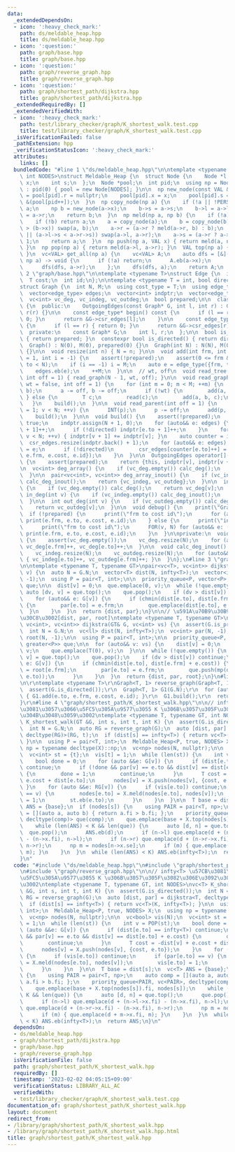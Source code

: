 ```yaml
---
data:
  _extendedDependsOn:
  - icon: ':heavy_check_mark:'
    path: ds/meldable_heap.hpp
    title: ds/meldable_heap.hpp
  - icon: ':question:'
    path: graph/base.hpp
    title: graph/base.hpp
  - icon: ':question:'
    path: graph/reverse_graph.hpp
    title: graph/reverse_graph.hpp
  - icon: ':question:'
    path: graph/shortest_path/dijkstra.hpp
    title: graph/shortest_path/dijkstra.hpp
  _extendedRequiredBy: []
  _extendedVerifiedWith:
  - icon: ':heavy_check_mark:'
    path: test/library_checker/graph/K_shortest_walk.test.cpp
    title: test/library_checker/graph/K_shortest_walk.test.cpp
  _isVerificationFailed: false
  _pathExtension: hpp
  _verificationStatusIcon: ':heavy_check_mark:'
  attributes:
    links: []
  bundledCode: "#line 1 \"ds/meldable_heap.hpp\"\n\ntemplate <typename VAL, bool PERSISTENT,\
    \ int NODES>\nstruct Meldable_Heap {\n  struct Node {\n    Node *l, *r;\n    VAL\
    \ x;\n    int s;\n  };\n  Node *pool;\n  int pid;\n  using np = Node *;\n\n  Meldable_Heap()\
    \ : pid(0) { pool = new Node[NODES]; }\n\n  np new_node(const VAL &x) {\n    pool[pid].l\
    \ = pool[pid].r = nullptr;\n    pool[pid].x = x;\n    pool[pid].s = 1;\n    return\
    \ &(pool[pid++]);\n  }\n  np copy_node(np a) {\n    if (!a || !PERSISTENT) return\
    \ a;\n    np b = new_node(a->x);\n    b->s = a->s;\n    b->l = a->l;\n    b->r\
    \ = a->r;\n    return b;\n  }\n  np meld(np a, np b) {\n    if (!a) return b;\n\
    \    if (!b) return a;\n    a = copy_node(a);\n    b = copy_node(b);\n    if ((a->x)\
    \ > (b->x)) swap(a, b);\n    a->r = (a->r ? meld(a->r, b) : b);\n    if (!(a->l)\
    \ || (a->l->s < a->r->s)) swap(a->l, a->r);\n    a->s = (a->r ? a->r->s : 0) +\
    \ 1;\n    return a;\n  }\n  np push(np a, VAL x) { return meld(a, new_node(x));\
    \ }\n  np pop(np a) { return meld(a->l, a->r); }\n  VAL top(np a) { return a->x;\
    \ }\n  vc<VAL> get_all(np a) {\n    vc<VAL> A;\n    auto dfs = [&](auto &dfs,\
    \ np a) -> void {\n      if (!a) return;\n      A.eb(a->x);\n      dfs(dfs, a->l);\n\
    \      dfs(dfs, a->r);\n    };\n    dfs(dfs, a);\n    return A;\n  }\n};\n#line\
    \ 2 \"graph/base.hpp\"\n\ntemplate <typename T>\nstruct Edge {\n  int frm, to;\n\
    \  T cost;\n  int id;\n};\n\ntemplate <typename T = int, bool directed = false>\n\
    struct Graph {\n  int N, M;\n  using cost_type = T;\n  using edge_type = Edge<T>;\n\
    \  vector<edge_type> edges;\n  vector<int> indptr;\n  vector<edge_type> csr_edges;\n\
    \  vc<int> vc_deg, vc_indeg, vc_outdeg;\n  bool prepared;\n\n  class OutgoingEdges\
    \ {\n  public:\n    OutgoingEdges(const Graph* G, int l, int r) : G(G), l(l),\
    \ r(r) {}\n\n    const edge_type* begin() const {\n      if (l == r) { return\
    \ 0; }\n      return &G->csr_edges[l];\n    }\n\n    const edge_type* end() const\
    \ {\n      if (l == r) { return 0; }\n      return &G->csr_edges[r];\n    }\n\n\
    \  private:\n    const Graph* G;\n    int l, r;\n  };\n\n  bool is_prepared()\
    \ { return prepared; }\n  constexpr bool is_directed() { return directed; }\n\n\
    \  Graph() : N(0), M(0), prepared(0) {}\n  Graph(int N) : N(N), M(0), prepared(0)\
    \ {}\n\n  void resize(int n) { N = n; }\n\n  void add(int frm, int to, T cost\
    \ = 1, int i = -1) {\n    assert(!prepared);\n    assert(0 <= frm && 0 <= to &&\
    \ to < N);\n    if (i == -1) i = M;\n    auto e = edge_type({frm, to, cost, i});\n\
    \    edges.eb(e);\n    ++M;\n  }\n\n  // wt, off\n  void read_tree(bool wt = false,\
    \ int off = 1) { read_graph(N - 1, wt, off); }\n\n  void read_graph(int M, bool\
    \ wt = false, int off = 1) {\n    for (int m = 0; m < M; ++m) {\n      INT(a,\
    \ b);\n      a -= off, b -= off;\n      if (!wt) {\n        add(a, b);\n     \
    \ } else {\n        T c;\n        read(c);\n        add(a, b, c);\n      }\n \
    \   }\n    build();\n  }\n\n  void read_parent(int off = 1) {\n    for (int v\
    \ = 1; v < N; ++v) {\n      INT(p);\n      p -= off;\n      add(p, v);\n    }\n\
    \    build();\n  }\n\n  void build() {\n    assert(!prepared);\n    prepared =\
    \ true;\n    indptr.assign(N + 1, 0);\n    for (auto&& e: edges) {\n      indptr[e.frm\
    \ + 1]++;\n      if (!directed) indptr[e.to + 1]++;\n    }\n    for (int v = 0;\
    \ v < N; ++v) { indptr[v + 1] += indptr[v]; }\n    auto counter = indptr;\n  \
    \  csr_edges.resize(indptr.back() + 1);\n    for (auto&& e: edges) {\n      csr_edges[counter[e.frm]++]\
    \ = e;\n      if (!directed)\n        csr_edges[counter[e.to]++] = edge_type({e.to,\
    \ e.frm, e.cost, e.id});\n    }\n  }\n\n  OutgoingEdges operator[](int v) const\
    \ {\n    assert(prepared);\n    return {this, indptr[v], indptr[v + 1]};\n  }\n\
    \n  vc<int> deg_array() {\n    if (vc_deg.empty()) calc_deg();\n    return vc_deg;\n\
    \  }\n\n  pair<vc<int>, vc<int>> deg_array_inout() {\n    if (vc_indeg.empty())\
    \ calc_deg_inout();\n    return {vc_indeg, vc_outdeg};\n  }\n\n  int deg(int v)\
    \ {\n    if (vc_deg.empty()) calc_deg();\n    return vc_deg[v];\n  }\n\n  int\
    \ in_deg(int v) {\n    if (vc_indeg.empty()) calc_deg_inout();\n    return vc_indeg[v];\n\
    \  }\n\n  int out_deg(int v) {\n    if (vc_outdeg.empty()) calc_deg_inout();\n\
    \    return vc_outdeg[v];\n  }\n\n  void debug() {\n    print(\"Graph\");\n  \
    \  if (!prepared) {\n      print(\"frm to cost id\");\n      for (auto&& e: edges)\
    \ print(e.frm, e.to, e.cost, e.id);\n    } else {\n      print(\"indptr\", indptr);\n\
    \      print(\"frm to cost id\");\n      FOR(v, N) for (auto&& e: (*this)[v])\
    \ print(e.frm, e.to, e.cost, e.id);\n    }\n  }\n\nprivate:\n  void calc_deg()\
    \ {\n    assert(vc_deg.empty());\n    vc_deg.resize(N);\n    for (auto&& e: edges)\
    \ vc_deg[e.frm]++, vc_deg[e.to]++;\n  }\n\n  void calc_deg_inout() {\n    assert(vc_indeg.empty());\n\
    \    vc_indeg.resize(N);\n    vc_outdeg.resize(N);\n    for (auto&& e: edges)\
    \ { vc_indeg[e.to]++, vc_outdeg[e.frm]++; }\n  }\n};\n#line 3 \"graph/shortest_path/dijkstra.hpp\"\
    \n\ntemplate <typename T, typename GT>\npair<vc<T>, vc<int>> dijkstra(GT& G, int\
    \ v) {\n  auto N = G.N;\n  vector<T> dist(N, infty<T>);\n  vector<int> par(N,\
    \ -1);\n  using P = pair<T, int>;\n\n  priority_queue<P, vector<P>, greater<P>>\
    \ que;\n\n  dist[v] = 0;\n  que.emplace(0, v);\n  while (!que.empty()) {\n   \
    \ auto [dv, v] = que.top();\n    que.pop();\n    if (dv > dist[v]) continue;\n\
    \    for (auto&& e: G[v]) {\n      if (chmin(dist[e.to], dist[e.frm] + e.cost))\
    \ {\n        par[e.to] = e.frm;\n        que.emplace(dist[e.to], e.to);\n    \
    \  }\n    }\n  }\n  return {dist, par};\n}\n\n// \u591A\u70B9\u30B9\u30BF\u30FC\
    \u30C8\u3002[dist, par, root]\ntemplate <typename T, typename GT>\ntuple<vc<T>,\
    \ vc<int>, vc<int>> dijkstra(GT& G, vc<int> vs) {\n  assert(G.is_prepared());\n\
    \  int N = G.N;\n  vc<ll> dist(N, infty<T>);\n  vc<int> par(N, -1);\n  vc<int>\
    \ root(N, -1);\n\n  using P = pair<T, int>;\n\n  priority_queue<P, vector<P>,\
    \ greater<P>> que;\n\n  for (auto&& v: vs) {\n    dist[v] = 0;\n    root[v] =\
    \ v;\n    que.emplace(T(0), v);\n  }\n\n  while (!que.empty()) {\n    auto [dv,\
    \ v] = que.top();\n    que.pop();\n    if (dv > dist[v]) continue;\n    for (auto&&\
    \ e: G[v]) {\n      if (chmin(dist[e.to], dist[e.frm] + e.cost)) {\n        root[e.to]\
    \ = root[e.frm];\n        par[e.to] = e.frm;\n        que.push(mp(dist[e.to],\
    \ e.to));\n      }\n    }\n  }\n  return {dist, par, root};\n}\n#line 2 \"graph/reverse_graph.hpp\"\
    \n\r\ntemplate <typename T>\r\nGraph<T, 1> reverse_graph(Graph<T, 1>& G) {\r\n\
    \  assert(G.is_directed());\r\n  Graph<T, 1> G1(G.N);\r\n  for (auto&& e: G.edges)\
    \ { G1.add(e.to, e.frm, e.cost, e.id); }\r\n  G1.build();\r\n  return G1;\r\n\
    }\r\n#line 4 \"graph/shortest_path/K_shortest_walk.hpp\"\n\n// infty<T> \u57CB\
    \u3081\u3057\u3066\u5FC5\u305A\u9577\u3055 K \u306B\u3057\u305F\u3082\u306E\u3092\
    \u304B\u3048\u3059\u3002\ntemplate <typename T, typename GT, int NODES>\nvc<T>\
    \ K_shortest_walk(GT &G, int s, int t, int K) {\n  assert(G.is_directed());\n\
    \  int N = G.N;\n  auto RG = reverse_graph(G);\n  auto [dist, par] = dijkstra<T,\
    \ decltype(RG)>(RG, t);\n  if (dist[s] == infty<T>) { return vc<T>(K, infty<T>);\
    \ }\n\n  using P = pair<T, int>;\n  Meldable_Heap<P, true, NODES> X;\n  using\
    \ np = typename decltype(X)::np;\n  vc<np> nodes(N, nullptr);\n\n  vc<bool> vis(N);\n\
    \  vc<int> st = {t};\n  vis[t] = 1;\n  while (len(st)) {\n    int v = POP(st);\n\
    \    bool done = 0;\n    for (auto &&e: G[v]) {\n      if (dist[e.to] == infty<T>)\
    \ continue;\n      if (!done && par[v] == e.to && dist[v] == dist[e.to] + e.cost)\
    \ {\n        done = 1;\n        continue;\n      }\n      T cost = -dist[v] +\
    \ e.cost + dist[e.to];\n      nodes[v] = X.push(nodes[v], {cost, e.to});\n   \
    \ }\n    for (auto &&e: RG[v]) {\n      if (vis[e.to]) continue;\n      if (par[e.to]\
    \ == v) {\n        nodes[e.to] = X.meld(nodes[e.to], nodes[v]);\n        vis[e.to]\
    \ = 1;\n        st.eb(e.to);\n      }\n    }\n  }\n\n  T base = dist[s];\n  vc<T>\
    \ ANS = {base};\n  if (nodes[s]) {\n    using PAIR = pair<T, np>;\n    auto comp\
    \ = [](auto a, auto b) { return a.fi > b.fi; };\n    priority_queue<PAIR, vc<PAIR>,\
    \ decltype(comp)> que(comp);\n    que.emplace(base + X.top(nodes[s]).fi, nodes[s]);\n\
    \    while (len(ANS) < K && len(que)) {\n      auto [d, n] = que.top();\n    \
    \  que.pop();\n      ANS.eb(d);\n      if (n->l) que.emplace(d + (n->l->x.fi)\
    \ - (n->x.fi), n->l);\n      if (n->r) que.emplace(d + (n->r->x.fi) - (n->x.fi),\
    \ n->r);\n      np m = nodes[n->x.se];\n      if (m) { que.emplace(d + m->x.fi,\
    \ m); }\n    }\n  }\n  while (len(ANS) < K) ANS.eb(infty<T>);\n  return ANS;\n\
    }\n"
  code: "#include \"ds/meldable_heap.hpp\"\n#include \"graph/shortest_path/dijkstra.hpp\"\
    \n#include \"graph/reverse_graph.hpp\"\n\n// infty<T> \u57CB\u3081\u3057\u3066\
    \u5FC5\u305A\u9577\u3055 K \u306B\u3057\u305F\u3082\u306E\u3092\u304B\u3048\u3059\
    \u3002\ntemplate <typename T, typename GT, int NODES>\nvc<T> K_shortest_walk(GT\
    \ &G, int s, int t, int K) {\n  assert(G.is_directed());\n  int N = G.N;\n  auto\
    \ RG = reverse_graph(G);\n  auto [dist, par] = dijkstra<T, decltype(RG)>(RG, t);\n\
    \  if (dist[s] == infty<T>) { return vc<T>(K, infty<T>); }\n\n  using P = pair<T,\
    \ int>;\n  Meldable_Heap<P, true, NODES> X;\n  using np = typename decltype(X)::np;\n\
    \  vc<np> nodes(N, nullptr);\n\n  vc<bool> vis(N);\n  vc<int> st = {t};\n  vis[t]\
    \ = 1;\n  while (len(st)) {\n    int v = POP(st);\n    bool done = 0;\n    for\
    \ (auto &&e: G[v]) {\n      if (dist[e.to] == infty<T>) continue;\n      if (!done\
    \ && par[v] == e.to && dist[v] == dist[e.to] + e.cost) {\n        done = 1;\n\
    \        continue;\n      }\n      T cost = -dist[v] + e.cost + dist[e.to];\n\
    \      nodes[v] = X.push(nodes[v], {cost, e.to});\n    }\n    for (auto &&e: RG[v])\
    \ {\n      if (vis[e.to]) continue;\n      if (par[e.to] == v) {\n        nodes[e.to]\
    \ = X.meld(nodes[e.to], nodes[v]);\n        vis[e.to] = 1;\n        st.eb(e.to);\n\
    \      }\n    }\n  }\n\n  T base = dist[s];\n  vc<T> ANS = {base};\n  if (nodes[s])\
    \ {\n    using PAIR = pair<T, np>;\n    auto comp = [](auto a, auto b) { return\
    \ a.fi > b.fi; };\n    priority_queue<PAIR, vc<PAIR>, decltype(comp)> que(comp);\n\
    \    que.emplace(base + X.top(nodes[s]).fi, nodes[s]);\n    while (len(ANS) <\
    \ K && len(que)) {\n      auto [d, n] = que.top();\n      que.pop();\n      ANS.eb(d);\n\
    \      if (n->l) que.emplace(d + (n->l->x.fi) - (n->x.fi), n->l);\n      if (n->r)\
    \ que.emplace(d + (n->r->x.fi) - (n->x.fi), n->r);\n      np m = nodes[n->x.se];\n\
    \      if (m) { que.emplace(d + m->x.fi, m); }\n    }\n  }\n  while (len(ANS)\
    \ < K) ANS.eb(infty<T>);\n  return ANS;\n}\n"
  dependsOn:
  - ds/meldable_heap.hpp
  - graph/shortest_path/dijkstra.hpp
  - graph/base.hpp
  - graph/reverse_graph.hpp
  isVerificationFile: false
  path: graph/shortest_path/K_shortest_walk.hpp
  requiredBy: []
  timestamp: '2023-02-02 04:05:15+09:00'
  verificationStatus: LIBRARY_ALL_AC
  verifiedWith:
  - test/library_checker/graph/K_shortest_walk.test.cpp
documentation_of: graph/shortest_path/K_shortest_walk.hpp
layout: document
redirect_from:
- /library/graph/shortest_path/K_shortest_walk.hpp
- /library/graph/shortest_path/K_shortest_walk.hpp.html
title: graph/shortest_path/K_shortest_walk.hpp
---
```

